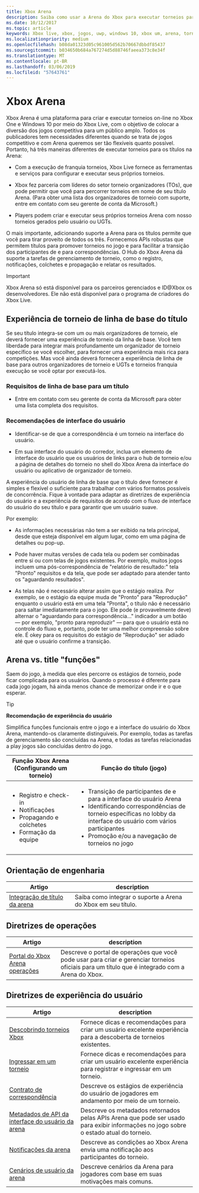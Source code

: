 ```yaml
---
title: Xbox Arena
description: Saiba como usar a Arena do Xbox para executar torneios para o seu jogo.
ms.date: 10/12/2017
ms.topic: article
keywords: Xbox live, xbox, jogos, uwp, windows 10, xbox um, arena, torneio, experiência do usuário
ms.localizationpriority: medium
ms.openlocfilehash: b08da01323d05c961005d562b70667dbbdf85437
ms.sourcegitcommit: b034650b684a767274d5d88746faeea373c8e34f
ms.translationtype: MT
ms.contentlocale: pt-BR
ms.lasthandoff: 03/06/2019
ms.locfileid: "57643761"
---
```

# <a name="xbox-arena"></a>Xbox Arena

Xbox Arena é uma plataforma para criar e executar torneios on-line no Xbox One e Windows 10 por meio do Xbox Live, com o objetivo de colocar a diversão dos jogos competitiva para um público amplo.
Todos os publicadores tem necessidades diferentes quando se trata de jogos competitivo e com Arena queremos ser tão flexíveis quanto possível. Portanto, há três maneiras diferentes de executar torneios para os títulos na Arena:

* Com a execução de franquia torneios, Xbox Live fornece as ferramentas e serviços para configurar e executar seus próprios torneios.

* Xbox fez parceria com líderes do setor torneio organizadores (TOs), que pode permitir que você para percorrer torneios em nome de seu título Arena. (Para obter uma lista dos organizadores de torneio com suporte, entre em contato com seu gerente de conta da Microsoft.)

* Players podem criar e executar seus próprios torneios Arena com nosso torneios gerados pelo usuário ou UGTs.

O mais importante, adicionando suporte a Arena para os títulos permite que você para tirar proveito de todos os três. Fornecemos APIs robustas que permitem títulos para promover torneios no jogo e para facilitar a transição dos participantes de e para correspondências. O Hub do Xbox Arena dá suporte a tarefas de gerenciamento de torneio, como o registro, notificações, colchetes e propagação e relatar os resultados.

> [!IMPORTANT]  
> Xbox Arena só está disponível para os parceiros gerenciados e ID@Xbox os desenvolvedores. Ele não está disponível para o programa de criadores do Xbox Live.

## <a name="a-titles-baseline-tournament-experience"></a>Experiência de torneio de linha de base do título

Se seu título integra-se com um ou mais organizadores de torneio, ele deverá fornecer uma experiência de torneio da linha de base. Você tem liberdade para integrar mais profundamente um organizador de torneio específico se você escolher, para fornecer uma experiência mais rica para competições. Mas você ainda deverá fornecer a experiência de linha de base para outros organizadores de torneio e UGTs e torneios franquia execução se você optar por executá-los.

### <a name="baseline-requirements-for-a-title"></a>Requisitos de linha de base para um título

* Entre em contato com seu gerente de conta da Microsoft para obter uma lista completa dos requisitos.

### <a name="ui-recommendations"></a>Recomendações de interface do usuário

* Identificar-se de que a correspondência é um torneio na interface do usuário.

* Em sua interface do usuário do corredor, inclua um elemento de interface do usuário que os usuários de links para o hub de torneio e/ou a página de detalhes do torneio no shell do Xbox Arena da interface do usuário ou aplicativo de organizador de torneio.



A experiência do usuário de linha de base que o título deve fornecer é simples e flexível o suficiente para trabalhar com vários formatos possíveis de concorrência. Fique à vontade para adaptar as diretrizes de experiência do usuário e a experiência de requisitos de acordo com o fluxo de interface do usuário do seu título e para garantir que um usuário suave.

Por exemplo:

* As informações necessárias não tem a ser exibido na tela principal, desde que esteja disponível em algum lugar, como em uma página de detalhes ou pop-up.

* Pode haver muitas versões de cada tela ou podem ser combinadas entre si ou com telas de jogos existentes. Por exemplo, muitos jogos incluem uma pós-correspondência de "relatório de resultado:" tela "Pronto" requisitos e da tela, que pode ser adaptado para atender tanto os "aguardando resultados".

* As telas não é necessário alterar assim que o estágio realiza. Por exemplo, se o estágio da equipe muda de "Pronto" para "Reprodução" enquanto o usuário está em uma tela "Pronta", o título não é necessário para saltar imediatamente para o jogo. Ele pode (e provavelmente deve) alternar o "aguardando para correspondência..." indicador a um botão — por exemplo, "pronto para reproduzir" — para que o usuário está no controle do fluxo e, portanto, pode ter uma melhor compreensão sobre ele. É okey para os requisitos do estágio de "Reprodução" ser adiado até que o usuário confirme a transição.


## <a name="arena-vs-title-roles"></a>Arena vs. title "funções"

Saem do jogo, à medida que eles percorre os estágios de torneio, pode ficar complicada para os usuários. Quando o processo é diferente para cada jogo jogam, há ainda menos chance de memorizar onde ir e o que esperar.

> [!TIP]
> **Recomendação de experiência do usuário**  
>
> Simplifica funções funcionais entre o jogo e a interface do usuário do Xbox Arena, mantendo-os claramente distinguíveis. Por exemplo, todas as tarefas de gerenciamento são concluídas na Arena, e todas as tarefas relacionadas a play jogos são concluídas dentro do jogo.

Função Xbox Arena (Configurando um torneio)   | Função do título (jogo)
--- | ---
<ul><li>Registro e check-in</li><li>Notificações</li><li>Propagando e colchetes</li><li>Formação da equipe</li></ul> |     <ul><li>Transição de participantes de e para a interface do usuário Arena</li><li>Identificando correspondências de torneio específicas no lobby da interface do usuário com vários participantes</li><li>Promoção e/ou a navegação de torneios no jogo</li></ul>

## <a name="engineering-guidance"></a>Orientação de engenharia

Artigo | description
--- | ---
[Integração de título da arena](arena-title-integration.md) | Saiba como integrar o suporte a Arena do Xbox em seu título.

## <a name="operations-guidance"></a>Diretrizes de operações

Artigo | description
--- | ---
[Portal do Xbox Arena operações](operations-portal.md) | Descreve o portal de operações que você pode usar para criar e gerenciar torneios oficiais para um título que é integrado com a Arena do Xbox.

## <a name="user-experience-guidance"></a>Diretrizes de experiência do usuário

Artigo | description
--- | ---
[Descobrindo torneios Xbox](discovering-xbox-tournaments.md) | Fornece dicas e recomendações para criar um usuário excelente experiência para a descoberta de torneios existentes.
[Ingressar em um torneio](arena-ux-join-tournament.md)  |  Fornece dicas e recomendações para criar um usuário excelente experiência para registrar e ingressar em um torneio.
[Contrato de correspondência](arena-ux-match-engagement.md) | Descreve os estágios de experiência do usuário de jogadores em andamento por meio de um torneio.
[Metadados de API da interface do usuário da arena](arena-apis-metadata.md)  | Descreve os metadados retornados pelas APIs Arena que pode ser usado para exibir informações no jogo sobre o estado atual do torneio.
[Notificações da arena](arena-notifications.md)  | Descreve as condições ao Xbox Arena envia uma notificação aos participantes do torneio.
[Cenários de usuário da arena](arena-user-scenarios.md)  | Descreve cenários da Arena para jogadores com base em suas motivações mais comuns.
